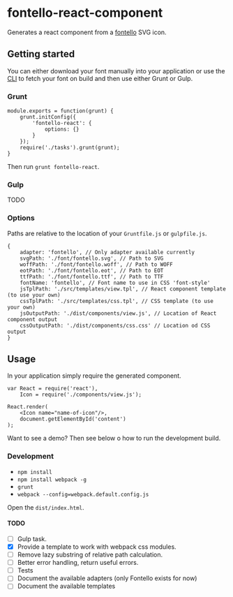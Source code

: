 # fontello-react-component

Generates a react component from a [fontello](http://fontello.com/) SVG icon.


## Getting started

You can either download your font manually into your application or use the 
[CLI](https://github.com/paulyoung/fontello-cli) to fetch your font on build
and then use either Grunt or Gulp.


### Grunt

```
module.exports = function(grunt) {
    grunt.initConfig({
        'fontello-react': {
            options: {}
        }
    });
    require('./tasks').grunt(grunt);
}
```

Then run `grunt fontello-react`.


### Gulp

TODO


### Options

Paths are relative to the location of your `Gruntfile.js` or `gulpfile.js`.

```
{
    adapter: 'fontello', // Only adapter available currently
    svgPath: './font/fontello.svg', // Path to SVG
    woffPath: './font/fontello.woff', // Path to WOFF
    eotPath: './font/fontello.eot', // Path to EOT
    ttfPath: './font/fontello.ttf', // Path to TTF
    fontName: 'fontello', // Font name to use in CSS 'font-style'
    jsTplPath: './src/templates/view.tpl', // React component template (to use your own)
    cssTplPath: './src/templates/css.tpl', // CSS template (to use your own)
    jsOutputPath: './dist/components/view.js', // Location of React component output
    cssOutputPath: './dist/components/css.css' // Location od CSS output
}
```


## Usage

In your application simply require the generated component.

```
var React = require('react'),
    Icon = require('./components/view.js');

React.render(
    <Icon name="name-of-icon"/>,
    document.getElementById('content')
);
```

Want to see a demo? Then see below o how to run the development build.


### Development 
- `npm install`
- `npm install webpack -g`
- `grunt`
- `webpack --config=webpack.default.config.js`

Open the `dist/index.html`.


#### TODO
- [ ] Gulp task.
- [X] Provide a template to work with webpack css modules.
- [ ] Remove lazy substring of relative path calculation.
- [ ] Better error handling, return useful errors.
- [ ] Tests
- [ ] Document the available adapters (only Fontello exists for now)
- [ ] Document the available templates
